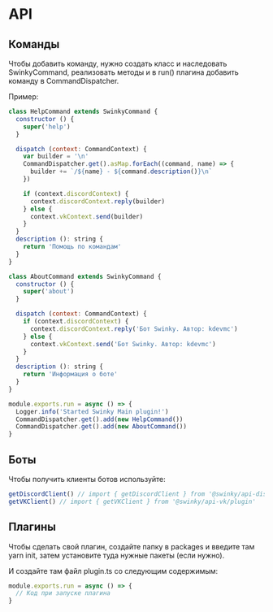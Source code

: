 # API

## Команды

Чтобы добавить команду, нужно создать класс и наследовать SwinkyCommand, реализовать методы и в run() плагина добавить команду в CommandDispatcher.

Пример:

```javascript
class HelpCommand extends SwinkyCommand {
  constructor () {
    super('help')
  }

  dispatch (context: CommandContext) {
    var builder = '\n'
    CommandDispatcher.get().asMap.forEach((command, name) => {
      builder += `/${name} - ${command.description()}\n`
    })

    if (context.discordContext) {
      context.discordContext.reply(builder)
    } else {
      context.vkContext.send(builder)
    }
  }
  description (): string {
    return 'Помощь по командам'
  }
}

class AboutCommand extends SwinkyCommand {
  constructor () {
    super('about')
  }

  dispatch (context: CommandContext) {
    if (context.discordContext) {
      context.discordContext.reply('Бот Swinky. Автор: kdevmc')
    } else {
      context.vkContext.send('Бот Swinky. Автор: kdevmc')
    }
  }
  description (): string {
    return 'Информация о боте'
  }
}

module.exports.run = async () => {
  Logger.info('Started Swinky Main plugin!')
  CommandDispatcher.get().add(new HelpCommand())
  CommandDispatcher.get().add(new AboutCommand())
}
```

## Боты

Чтобы получить клиенты ботов используйте:

```javascript
getDiscordClient() // import { getDiscordClient } from '@swinky/api-discord/plugin'
getVKClient() // import { getVKClient } from '@swinky/api-vk/plugin'
```

## Плагины

Чтобы сделать свой плагин, создайте папку в packages и введите там yarn init, затем установите туда нужные пакеты (если нужно).

И создайте там файл plugin.ts со следующим содержимым:

```javascript
module.exports.run = async () => {
  // Код при запуске плагина
}
```
